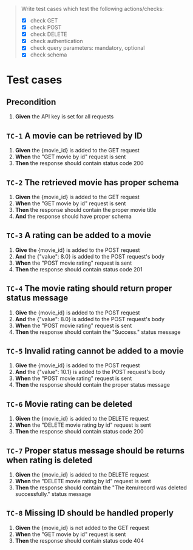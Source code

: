 > Write test cases which test the following actions/checks:
> - [x] check GET
> - [x] check POST
> - [x] check DELETE
> - [x] check authentication
> - [x] check query parameters: mandatory, optional
> - [x] check schema

# Test cases

## Precondition
1. **Given** the API key is set for all requests

## `TC-1` A movie can be retrieved by ID
1. **Given** the {movie_id} is added to the GET request
1. **When** the "GET movie by id" request is sent
1. **Then** the response should contain status code 200

## `TC-2` The retrieved movie has proper schema
1. **Given** the {movie_id} is added to the GET request
1. **When** the "GET movie by id" request is sent
1. **Then** the response should contain the proper movie title
1. **And** the response should have proper schema

## `TC-3` A rating can be added to a movie
1. **Give** the {movie_id} is added to the POST request
1. **And** the {"value": 8.0} is added to the POST request's body
1. **When** the "POST movie rating" request is sent
1. **Then** the response should contain status code 201

## `TC-4` The movie rating should return proper status message
1. **Give** the {movie_id} is added to the POST request
1. **And** the {"value": 8.0} is added to the POST request's body
1. **When** the "POST movie rating" request is sent
1. **Then** the response should contain the "Success." status message

## `TC-5` Invalid rating cannot be added to a movie
1. **Give** the {movie_id} is added to the POST request
1. **And** the {"value": 10.1} is added to the POST request's body
1. **When** the "POST movie rating" request is sent
1. **Then** the response should contain the proper status message

## `TC-6` Movie rating can be deleted
1. **Given** the {movie_id} is added to the DELETE request
1. **When** the "DELETE movie rating by id" request is sent
1. **Then** the response should contain status code 200

## `TC-7` Proper status message should be returns when rating is deleted
1. **Given** the {movie_id} is added to the DELETE request
1. **When** the "DELETE movie rating by id" request is sent
1. **Then** the response should contain the "The item/record was deleted successfully." status message

## `TC-8` Missing ID should be handled properly
1. **Given** the {movie_id} is not added to the GET request
1. **When** the "GET movie by id" request is sent
1. **Then** the response should contain status code 404
